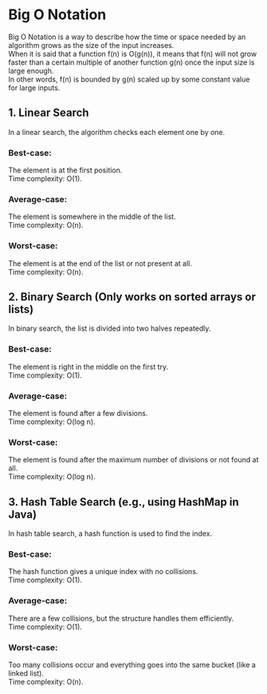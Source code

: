 # Big O Notation
Big O Notation is a way to describe how the time or space needed by an algorithm grows as the size of the input increases. <br>
When it is said that a function f(n) is O(g(n)), it means that f(n) will not grow faster than a certain multiple of another function g(n) once the input size is large enough. <br>
In other words, f(n) is bounded by g(n) scaled up by some constant value for large inputs.

## 1. Linear Search
In a linear search, the algorithm checks each element one by one.
### Best-case:
The element is at the first position.<br>
Time complexity: O(1).
### Average-case:
The element is somewhere in the middle of the list.<br>
Time complexity: O(n).
### Worst-case:
The element is at the end of the list or not present at all.<br>
Time complexity: O(n).

## 2. Binary Search (Only works on sorted arrays or lists)
In binary search, the list is divided into two halves repeatedly.
### Best-case:
The element is right in the middle on the first try.<br>
Time complexity: O(1).
### Average-case:
The element is found after a few divisions.<br>
Time complexity: O(log n).
### Worst-case:
The element is found after the maximum number of divisions or not found at all.<br>
Time complexity: O(log n).

## 3. Hash Table Search (e.g., using HashMap in Java)
In hash table search, a hash function is used to find the index.
### Best-case:
The hash function gives a unique index with no collisions.<br>
Time complexity: O(1).
### Average-case:
There are a few collisions, but the structure handles them efficiently.<br>
Time complexity: O(1).
### Worst-case:
Too many collisions occur and everything goes into the same bucket (like a linked list).<br>
Time complexity: O(n).
